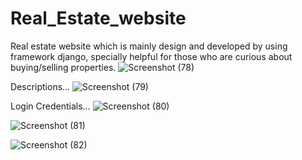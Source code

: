 # Real_Estate_website
Real estate website which is mainly design and developed by using framework django, specially helpful for those who are curious about buying/selling properties.
![Screenshot (78)](https://user-images.githubusercontent.com/57299163/117441568-31f1ab00-af53-11eb-881a-184fca22f400.png)

Descriptions...
![Screenshot (79)](https://user-images.githubusercontent.com/57299163/117441796-8a28ad00-af53-11eb-8d23-985a9358cab4.png)

Login Credentials...
![Screenshot (80)](https://user-images.githubusercontent.com/57299163/117441845-9876c900-af53-11eb-8844-bc25fea0416e.png)


![Screenshot (81)](https://user-images.githubusercontent.com/57299163/117441886-a593b800-af53-11eb-833f-8f8fd7586931.png)


![Screenshot (82)](https://user-images.githubusercontent.com/57299163/117441927-b3493d80-af53-11eb-826c-41c2efddc89b.png)

